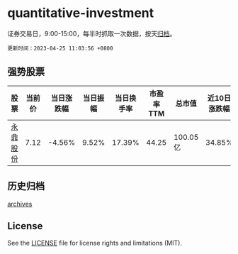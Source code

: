 # quantitative-investment

证券交易日，9:00-15:00，每半时抓取一次数据，按天[归档](archives)。

`更新时间：2023-04-25 11:03:56 +0800`

## 强势股票

|股票|当前价|当日涨跌幅|当日振幅|当日换手率|市盈率TTM|总市值|近10日涨跌幅|
|----|----|----|----|----|----|----|----|
|[永鼎股份](https://xueqiu.com/S/SH600105)|7.12|-4.56%|9.52%|17.39%|44.25|100.05亿|34.85%|

## 历史归档

[archives](archives)

## License

See the [LICENSE](LICENSE) file for license rights and limitations (MIT).